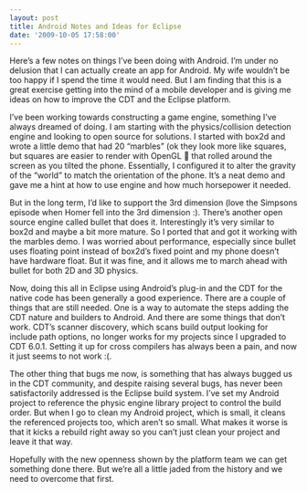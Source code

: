 ```yaml
---
layout: post
title: Android Notes and Ideas for Eclipse
date: '2009-10-05 17:58:00'
---
```



Here’s a few notes on things I’ve been doing with Android. I’m under no delusion that I can actually create an app for Android. My wife wouldn’t be too happy if I spend the time it would need. But I am finding that this is a great exercise getting into the mind of a mobile developer and is giving me ideas on how to improve the CDT and the Eclipse platform.

I’ve been working towards constructing a game engine, something I’ve always dreamed of doing. I am starting with the physics/collision detection engine and looking to open source for solutions. I started with box2d and wrote a little demo that had 20 “marbles” (ok they look more like squares, but squares are easier to render with OpenGL 🙂 that rolled around the screen as you tilted the phone. Essentially, I configured it to alter the gravity of the “world” to match the orientation of the phone. It’s a neat demo and gave me a hint at how to use engine and how much horsepower it needed.

But in the long term, I’d like to support the 3rd dimension (love the Simpsons episode when Homer fell into the 3rd dimension :). There’s another open source engine called bullet that does it. Interestingly it’s very similar to box2d and maybe a bit more mature. So I ported that and got it working with the marbles demo. I was worried about performance, especially since bullet uses floating point instead of box2d’s fixed point and my phone doesn’t have hardware float. But it was fine, and it allows me to march ahead with bullet for both 2D and 3D physics.

Now, doing this all in Eclipse using Android’s plug-in and the CDT for the native code has been generally a good experience. There are a couple of things that are still needed. One is a way to automate the steps adding the CDT nature and builders to Android. And there are some things that don’t work. CDT’s scanner discovery, which scans build output looking for include path options, no longer works for my projects since I upgraded to CDT 6.0.1. Setting it up for cross compilers has always been a pain, and now it just seems to not work :(.

The other thing that bugs me now, is something that has always bugged us in the CDT community, and despite raising several bugs, has never been satisfactorily addressed is the Eclipse build system. I’ve set my Android project to reference the physic engine library project to control the build order. But when I go to clean my Android project, which is small, it cleans the referenced projects too, which aren’t so small. What makes it worse is that it kicks a rebuild right away so you can’t just clean your project and leave it that way.

Hopefully with the new openness shown by the platform team we can get something done there. But we’re all a little jaded from the history and we need to overcome that first.


